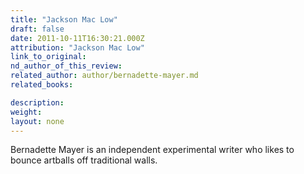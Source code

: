 ```yaml
---
title: "Jackson Mac Low"
draft: false
date: 2011-10-11T16:30:21.000Z
attribution: "Jackson Mac Low"
link_to_original:
nd_author_of_this_review:
related_author: author/bernadette-mayer.md
related_books:

description:
weight:
layout: none
---
```

Bernadette Mayer is an independent experimental writer who likes to bounce artballs off traditional walls.

